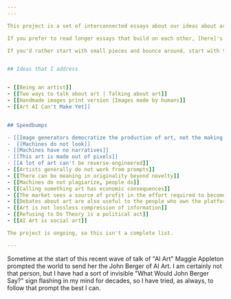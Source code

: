 ```yaml
---
---

This project is a set of interconnected essays about our ideas about artificial intelligence and how they intersect with our ideas about art and art making. When I started, there were *many*  essays about those things already, and that count has since exploded. I certainly haven't read all of them, but here are [a few very good ones] that I have found useful. As much as I can, I have tried to find where the ideas and terms we use confine us in the popular discussion about AI and art. Rather than directly critiquing specific arguments, these essays suggest ways to expand or complicate them. Sometimes we are confined by the idea that what we are saying is new, so in those cases I have tried to bring in relevant historical examples of existing art and art theory. This project is perhaps more about how we talk about art and AI more than either of those topics themselves, so even if I haven't said anything new here, I have attempted to say it in a straightforward way and I have tried to make it easy to digest and share sections without having to absorb the whole thing. 

If you prefer to read longer essays that build on each other, [here]'s a suggested path through this branching collection.

If you'd rather start with small pieces and bounce around, start with the Speedbumps section.


## Ideas that I address


- [[Being an artist]]
- [[Two ways to talk about art | Talking about art]]
- [[Handmade images print version |Images made by humans]]
- [[Art AI Can't Make Yet]]


## Speedbumps

- [[Image generators democratize the production of art, not the making of art.]]
-  [[Machines do not look]]
- [[Machines have no narratives]]
- [[This art is made out of pixels]]
- [[A lot of art can't be reverse-engineered]]
- [[Artists generally do not work from prompts]]
- [[There can be meaning in originality beyond novelty]]
- [[Machines do not plagiarize, people do]]
- [[Calling something art has economic consequences]]
- [[The market sees a source of profit in the effort required to become and remain an artist]]
- [[Debates about art are also useful to the people who own the platforms]]
- [[Art is not lossless compression of information]]
- [[Refusing to Do Theory is a political act]]
- [[AI Art is social art]]

The project is ongoing, so this isn't a complete list.

---
```


Sometime at the start of this recent wave of talk of "AI Art" Maggie Appleton prompted the world to send her the John Berger of AI Art. I am certainly not that person, but I have had a sort of invisible "What Would John Berger Say?" sign flashing in my mind for decades, so I have tried, as always, to follow that prompt the best I can.